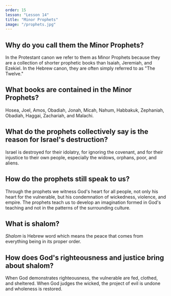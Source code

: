 ```yaml
---
order: 15
lesson: "Lesson 14"
title: "Minor Prophets"
image: "/prophets.jpg"
---
```


## Why do you call them the Minor Prophets?

In the Protestant canon we refer to them as Minor Prophets because they are a collection of shorter prophetic books than Isaiah, Jeremiah, and Ezekiel. In the Hebrew canon, they are often simply referred to as "The Twelve."

## What books are contained in the Minor Prophets?

Hosea, Joel, Amos, Obadiah, Jonah, Micah, Nahum, Habbakuk, Zephaniah, Obadiah, Haggai, Zachariah, and Malachi.

## What do the prophets collectively say is the reason for Israel's destruction?

Israel is destroyed for their idolatry, for ignoring the covenant, and for their injustice to their own people, especially the widows, orphans, poor, and aliens.

## How do the prophets still speak to us?

Through the prophets we witness God's heart for all people, not only his heart for the vulnerable, but his condemnation of wickedness, violence, and empire. The prophets teach us to develop an imagination formed in God's teaching and not in the patterns of the surrounding culture.

## What is shalom?

_Shalom_ is Hebrew word which means the peace that comes from everything being in its proper order.

## How does God's righteousness and justice bring about shalom?

When God demonstrates righteousness, the vulnerable are fed, clothed, and sheltered. When God judges the wicked, the project of evil is undone and wholeness is restored.
